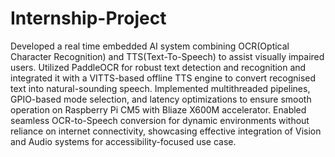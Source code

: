 # Internship-Project
Developed a real time embedded AI system combining OCR(Optical Character Recognition) and TTS(Text-To-Speech) to assist visually impaired users. Utilized PaddleOCR for robust text detection and recognition and integrated it with a VITTS-based offline TTS engine to convert recognised text into natural-sounding speech. Implemented multithreaded pipelines, GPIO-based mode selection, and latency optimizations to ensure smooth operation on Raspberry Pi CM5 with Bliaze X600M accelerator. Enabled seamless OCR-to-Speech conversion for dynamic environments without reliance on internet connectivity, showcasing effective integration of Vision and Audio systems for accessibility-focused use case.

